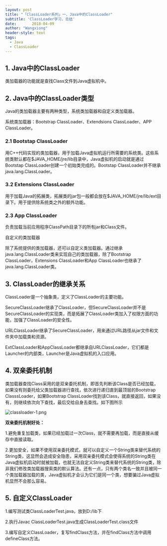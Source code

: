 ```yaml
---
layout: post
title: "「ClassLoader系列」一、Java中的ClassLoader"
subtitle: 'ClassLoader学习，总结'
date:       2018-04-09
author: "Wangxiong"
header-style: text
tags:
  - Java
  - ClassLoader
---
```


## 1. Java中的ClassLoader

类加载器的功能就是查找Class文件到Java虚拟机中。

## 2. Java中的ClassLoader类型

Java的类加载器主要有两种类型，系统类加载器和自定义类加载器。

系统类加载器：Bootstrap ClassLoader、Extendsions ClassLoader、APP ClassLoader。

### 2.1 Bootstap ClassLoader

用C++代码实现的类加载器，用于加载Java虚拟机运行所需要的系统类。这些系统类默认都在$JAVA_HOME/jre/lib目录中，Java虚拟机的启动就是通过Bootstap ClassLoader创建一个初始类完成的。Bootstap ClassLoader并不继承java.lang.ClassLoader。

### 3.2 Extensions ClassLoader

用于加载Java的拓展类，拓展类的jar包一般都会放在$JAVA_HOME/jre/lib/ext目录下。用于提供除系统类之外的额外功能。

### 2.3 App ClassLoader

负责加载当前应用程序ClassPath目录下的所有jar和Class文件。

自定义的类加载器

除了系统提供的类加载器，还可以自定义类加载器。通过继承java.lang.ClassLoader类来实现自己的类加载器，除了Bootstrap ClassLoader，Extensions ClassLoader和App ClassLoader也继承了java.lang.ClassLoader类。

## 3. ClassLoader的继承关系

ClassLoader是一个抽象类，定义了ClassLoader的主要功能。

SecureClassLoader继承了ClassLoader，但SecureClassLoader并不是SecureClassLoader的实现类，而是拓展了ClassLoader类加入了权限方面的功能，加强了ClassLoader的安全性。

URLClassLoader继承了SecureClassLoader，用来通过URL路径从jar文件和文件夹中加载类和资源。

ExtClassLoader和AppClassLoader都继承自URLClassLoader，它们都是Launcher的内部类，Launcher是Java虚拟机的入口应用。

## 4. 双亲委托机制

类加载器查找Class采用的是双亲委托机制，即首先判断该Class是否已经加载，如果没有则委托给父类加载器进行查找，依次进行递归直到最顶层的Bootstrap ClasssLoader，如果Bootstrap ClassLoader找到该Class，就直接返回，如果没有，则继续依次向下查找，最后交给自身去查找。如下图所示

![classloader-1.png](https://upload-images.jianshu.io/upload_images/10547376-81dff278cd367af2.png?imageMogr2/auto-orient/strip%7CimageView2/2/w/1240)

**双亲委托机制好处：**

1.避免重复加载类，如果已经加载过一次Class，就不需要再加载，而是直接从缓存中直接读取。

2.更加安全，如果不使用双亲委托模式，就可以自定义一个String类来替代系统的String类，这显然会造成安全隐患，采用双亲委托模式会使得系统的String类在Java虚拟机启动时就被加载，也就无法自定义String类来替代系统的String类，除非我们修改类加载器搜索类的默认算法。还有一点，只有两个类名一致并且被同一个类加载器加载的类，Java虚拟机才会认为它们是同一个类，想要骗过Java虚拟机显然不会那么容易。

## 5. 自定义ClassLoader

1.编写测试类ClassLoaderTest.java，放到D:/lib下

2.执行Javac ClassLoaderTest.java生成ClassLoaderTest.class文件

3.编写自定义ClassLoader，复写findClass方法，并在findClass方法中调用defineClass方法。


